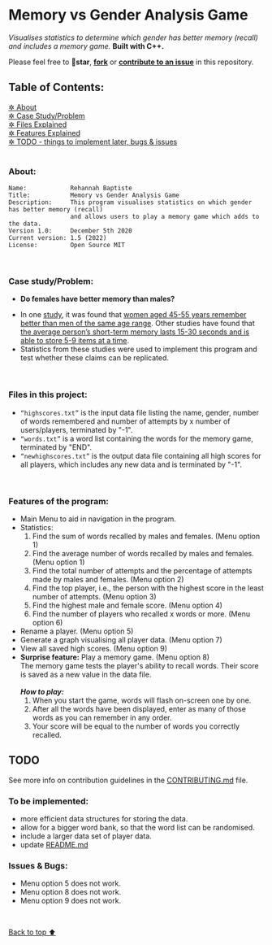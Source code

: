 # Memory vs Gender Analysis Game
*Visualises statistics to determine which gender has better memory (recall) and includes a memory game.* **Built with C++.**

Please feel free to 🌟**star**, **[fork](/LICENSE)** or [**contribute to an issue**](https://github.com/Rehannah/Memory-vs-Gender-Analysis-Game/issues) in this repository.
<br/>

## Table of Contents:
[ ✲ About](#about) <br/>
[ ✲ Case Study/Problem](#case-studyproblem) <br/>
[ ✲ Files Explained](#files-in-this-project) <br/>
[ ✲ Features Explained](#features-of-the-program) <br/>
[ ✲ TODO - things to implement later, bugs & issues](#todo) <br/>
<br/>

### About:
```
Name:            Rehannah Baptiste
Title:           Memory vs Gender Analysis Game
Description:     This program visualises statistics on which gender has better memory (recall) 
                 and allows users to play a memory game which adds to the data. 	
Version 1.0:     December 5th 2020
Current version: 1.5 (2022)
License:         Open Source MIT
```
<br/>

### Case study/Problem:
* **Do females have better memory than males?**
- In one [study](https://www.sciencedaily.com/releases/2016/11/161109112447.htm), it was found that [women aged 45-55 years remember better than men of the same age range](https://www.medicalnewstoday.com/articles/313998). Other studies have found that [the average person’s short-term memory lasts 15-30 seconds and is able to store 5-9 items at a time](https://www.simplypsychology.org/short-term-memory.html).
- Statistics from these studies were used to implement this program and test whether these claims can be replicated.
<br/>

### Files in this project:
-	``“highscores.txt”`` is the input data file listing the name, gender, number of words remembered and number of attempts by x number of users/players, terminated by "-1".
-	``“words.txt”`` is a word list containing the words for the memory game, terminated by "END".
-	``“newhighscores.txt”`` is the output data file containing all high scores for all players, which includes any new data and is terminated by "-1".

<br/>

### Features of the program:
-	Main Menu to aid in navigation in the program.
-	Statistics:
    1.	Find the sum of words recalled by males and females. (Menu option 1)
    2.	Find the average number of words recalled by males and females. (Menu option 1)
    3.	Find the total number of attempts and the percentage of attempts made by males and females. (Menu option 2)
    4.	Find the top player, i.e., the person with the highest score in the least number of attempts. (Menu option 3)
    5.	Find the highest male and female score. (Menu option 4)
    6.	Find the number of players who recalled x words or more. (Menu option 6)
-	Rename a player. (Menu option 5)
-	Generate a graph visualising all player data. (Menu option 7)
-	View all saved high scores. (Menu option 9)
-	**Surprise feature:** Play a memory game. (Menu option 8) <br/>
    The memory game tests the player's ability to recall words. Their score is saved as a new value in the data file. <br/> <br/>
    ***How to play:*** <br/>
    1.  When you start the game, words will flash on-screen one by one. <br/>
    2.  After all the words have been displayed, enter as many of those words as you can remember in any order. <br/>
    3.  Your score will be equal to the number of words you correctly recalled. <br/>

## TODO
See more info on contribution guidelines in the [CONTRIBUTING.md](/CONTRIBUTING.md) file.
<br/>

### To be implemented:
- more efficient data structures for storing the data.
- allow for a bigger word bank, so that the word list can be randomised.
- include a larger data set of player data.
- update [README.md](/README.md)

### Issues & Bugs:
- Menu option 5 does not work.
- Menu option 8 does not work.
- Menu option 9 does not work.
<br/>

[Back to top ⬆ ](#table-of-content)
